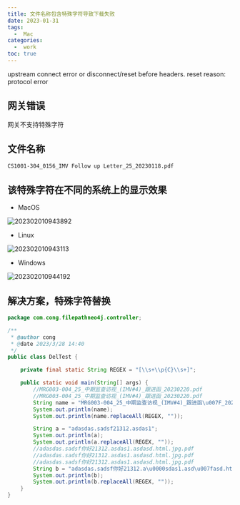 ```yaml
---
title: 文件名称包含特殊字符导致下载失败
date: 2023-01-31
tags:
  -  Mac
categories:
  -  work
toc: true
---
```



upstream connect error or disconnect/reset before headers. reset reason: protocol error


<!-- more -->



## 网关错误

网关不支持特殊字符

## 文件名称

```bash
CS1001-304_0156_IMV Follow up Letter_25_20230118.pdf
```

## 该特殊字符在不同的系统上的显示效果

- MacOS

![202302010943892](https://hehunfan-1300293535.cos.ap-shanghai.myqcloud.com/img/2022/202302010943892.png)

- Linux

![202302010943113](https://hehunfan-1300293535.cos.ap-shanghai.myqcloud.com/img/2022/202302010943113.png)

- Windows

![202302010944192](https://hehunfan-1300293535.cos.ap-shanghai.myqcloud.com/img/2022/202302010944192.png)

## 解决方案，特殊字符替换

```java
package com.cong.filepathneo4j.controller;

/**
 * @author cong
 * @date 2023/3/28 14:40
 */
public class DelTest {

    private final static String REGEX = "[\\s+\\p{C}\\s+]";

    public static void main(String[] args) {
        //MRG003-004_25_中期监查访视_(IMV#4)_跟进函_20230220.pdf
        //MRG003-004_25_中期监查访视_(IMV#4)_跟进函_20230220.pdf
        String name = "MRG003-004_25_中期监查访视_(IMV#4)_跟进函\u007F_20230220\u007F.pdf\t";
        System.out.println(name);
        System.out.println(name.replaceAll(REGEX, ""));

        String a = "adasdas.sadsf21312.asdas1";
        System.out.println(a);
        System.out.println(a.replaceAll(REGEX, ""));
        //adasdas.sadsf你好21312.asdas1.asdasd.html.jpg.pdf
        //adasdas.sadsf你好21312.a sdas1.asdasd.html.jpg.pdf
        //adasdas.sadsf你好21312.asdas1.asdasd.html.jpg.pdf
        String b = "adasdas.sadsf你好21312.a\u0000sdas1.asd\u007fasd.html.jpg.pdf\t";
        System.out.println(b);
        System.out.println(b.replaceAll(REGEX, ""));
    }
}

```